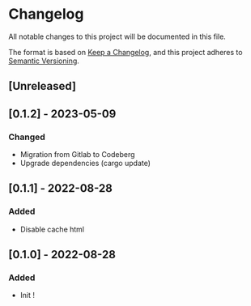 # Changelog
All notable changes to this project will be documented in this file.

The format is based on [Keep a Changelog](https://keepachangelog.com/en/1.0.0/),
and this project adheres to [Semantic Versioning](https://semver.org/spec/v2.0.0.html).

## [Unreleased]

## [0.1.2] - 2023-05-09
### Changed
- Migration from Gitlab to Codeberg
- Upgrade dependencies (cargo update)

## [0.1.1] - 2022-08-28
### Added
- Disable cache html

## [0.1.0] - 2022-08-28
### Added
- Init !
